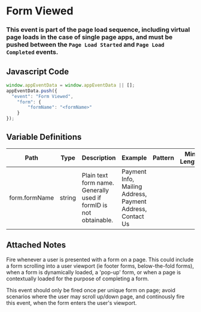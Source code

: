 # Form Viewed

### This event is part of the page load sequence, including virtual page loads in the case of single page apps, and must be pushed between the `Page Load Started` and `Page Load Completed` events.

## Javascript Code
```js
window.appEventData = window.appEventData || [];
appEventData.push({
  "event": "Form Viewed",
    "form": {
        "formName": "<formName>"
    }
});
```

## Variable Definitions

|Path|Type|Description|Example|Pattern|Min Length|Max Length|Minimum|Maximum|Multiple Of|
| --- | --- | --- | --- | --- | --- | --- | --- | --- | --- |
|form.formName|string|Plain text form name. Generally used if formID is not obtainable. |Payment Info, Mailing Address, Payment Address, Contact Us|||||||

## Attached Notes

<p>Fire whenever a user is presented with a form on a page. This could include a form scrolling into a user viewport (ie footer forms, below-the-fold forms), when a form is dynamically loaded, a 'pop-up' form, or when a page is contextually loaded for the purpose of completing a form.</p>
<p>This event should only be fired once per unique form on page; avoid scenarios where the user may scroll up/down page, and continously fire this event, when the form enters the user's viewport.</p>
